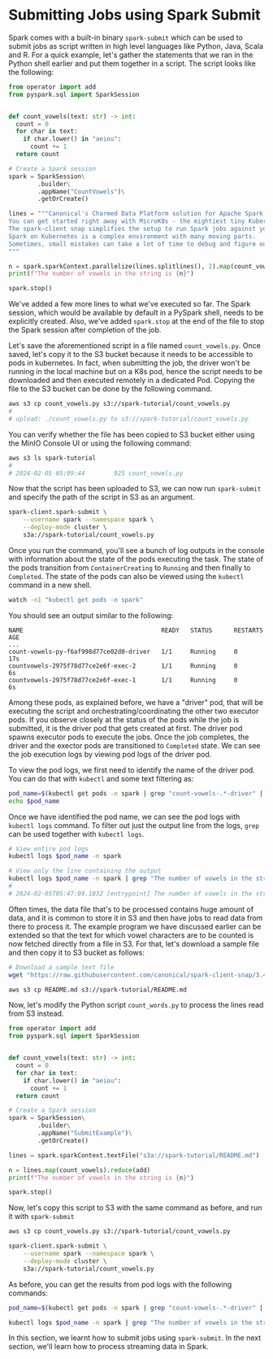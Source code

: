 # Submitting Jobs using Spark Submit

Spark comes with a built-in binary `spark-submit` which can be used to submit jobs as script written in high level languages like Python, Java, Scala and R. For a quick example, let's gather the statements that we ran in the Python shell earlier and put them together in a script. The script looks like the following:


```python
from operator import add
from pyspark.sql import SparkSession


def count_vowels(text: str) -> int:
  count = 0
  for char in text:
    if char.lower() in "aeiou":
      count += 1
  return count

# Create a Spark session 
spark = SparkSession\
        .builder\
        .appName("CountVowels")\
        .getOrCreate()

lines = """Canonical's Charmed Data Platform solution for Apache Spark runs Spark jobs on your Kubernetes cluster.
You can get started right away with MicroK8s - the mightiest tiny Kubernetes distro around! 
The spark-client snap simplifies the setup to run Spark jobs against your Kubernetes cluster. 
Spark on Kubernetes is a complex environment with many moving parts.
Sometimes, small mistakes can take a lot of time to debug and figure out.
"""

n = spark.sparkContext.parallelize(lines.splitlines(), 2).map(count_vowels).reduce(add)
print(f"The number of vowels in the string is {n}")

spark.stop()
```

We've added a few more lines to what we've executed so far. The Spark session, which would be available by default in a PySpark shell, needs to be explicitly created. Also, we've added `spark.stop` at the end of the file to stop the Spark session after completion of the job.

Let's save the aforementioned script in a file named `count_vowels.py`. Once saved, let's copy it to the S3 bucket because it needs to be accessible to pods in kubernetes. In fact, when submitting the job, the driver won't be running in the local machine but on a K8s pod, hence the script needs to be downloaded and then executed remotely in a dedicated Pod. Copying the file to the S3 bucket can be done by the following command.

```bash
aws s3 cp count_vowels.py s3://spark-tutorial/count_vowels.py
#
# upload: ./count_vowels.py to s3://spark-tutorial/count_vowels.py 
```

You can verify whether the file has been copied to S3 bucket either using the MinIO Console UI or using the following command:

```bash
aws s3 ls spark-tutorial
# 
# 2024-02-05 05:09:44        925 count_vowels.py
```

Now that the script has been uploaded to S3, we can now run `spark-submit` and specify the path of the script in S3 as an argument.

```bash
spark-client.spark-submit \
    --username spark --namespace spark \
    --deploy-mode cluster \
    s3a://spark-tutorial/count_vowels.py
```

Once you run the command, you'll see a bunch of log outputs in the console with information about the state of the pods executing the task. The state of the pods transition from `ContainerCreating` to `Running` and then finally to `Completed`. The state of the pods can also be viewed using the `kubectl` command in a new shell. 

```bash
watch -n1 "kubectl get pods -n spark"
```

You should see an output similar to the following:
```
NAME                                      READY   STATUS      RESTARTS   AGE
...
count-vowels-py-f6af998d77ce02d0-driver   1/1     Running     0          17s
countvowels-2975f78d77ce2e6f-exec-2       1/1     Running     0          6s
countvowels-2975f78d77ce2e6f-exec-1       1/1     Running     0          6s
```

Among these pods, as explained before, we have a "driver" pod, that will be executing the script and orchestrating/coordinating the other two executor pods. If you observe closely at the status of the pods while the job is submitted, it is the driver pod that gets created at first. The driver pod spawns executor pods to execute the jobs. Once the job completes, the driver and the exector pods are transitioned to `Completed` state. We can see the job execution logs by viewing pod logs of the driver pod.

To view the pod logs, we first need to identify the name of the driver pod. You can do that with `kubectl` and some text filtering as:

```bash
pod_name=$(kubectl get pods -n spark | grep "count-vowels-.*-driver" | tail -n 1 | cut -d' ' -f1)
echo $pod_name
```

Once we have identified the pod name, we can see the pod logs with `kubectl logs` command. To filter out just the output line from the logs, `grep` can be used together with `kubectl logs`.

```bash
# View entire pod logs
kubectl logs $pod_name -n spark 

# View only the line containing the output
kubectl logs $pod_name -n spark | grep "The number of vowels in the string is"
# 
# 2024-02-05T05:47:09.183Z [entrypoint] The number of vowels in the string is 128
```

Often times, the data file that's to be processed contains huge amount of data, and it is common to store it in S3 and then have jobs to read data from there to process it. The example program we have discussed earlier can be extended so that the text for which vowel characters are to be counted is now fetched directly from a file in S3. For that, let's download a sample file and then copy it to S3 bucket as follows:

```bash
# Download a sample text file
wget "https://raw.githubusercontent.com/canonical/spark-client-snap/3.4/edge/README.md"

aws s3 cp README.md s3://spark-tutorial/README.md
```

Now, let's modify the Python script `count_words.py` to process the lines read from S3 instead.


```python
from operator import add
from pyspark.sql import SparkSession


def count_vowels(text: str) -> int:
  count = 0
  for char in text:
    if char.lower() in "aeiou":
      count += 1
  return count

# Create a Spark session 
spark = SparkSession\
        .builder\
        .appName("SubmitExample")\
        .getOrCreate()

lines = spark.sparkContext.textFile("s3a://spark-tutorial/README.md")

n = lines.map(count_vowels).reduce(add)
print(f"The number of vowels in the string is {n}")

spark.stop()
```

Now, let's copy this script to S3 with the same command as before, and run it with `spark-submit`

```bash
aws s3 cp count_vowels.py s3://spark-tutorial/count_vowels.py

spark-client.spark-submit \
    --username spark --namespace spark \
    --deploy-mode cluster \
    s3a://spark-tutorial/count_vowels.py
```

As before, you can get the results from pod logs with the following commands:

```bash
pod_name=$(kubectl get pods -n spark | grep "count-vowels-.*-driver" | tail -n 1 | cut -d' ' -f1)

kubectl logs $pod_name -n spark | grep "The number of vowels in the string is"
```

In this section, we learnt how to submit jobs using `spark-submit`. In the next section, we'll learn how to process streaming data in Spark.